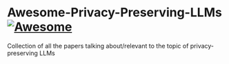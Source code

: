 # Awesome-Privacy-Preserving-LLMs [![Awesome](https://awesome.re/badge.svg)](https://awesome.re)
Collection of all the papers talking about/relevant to the topic of privacy-preserving LLMs
